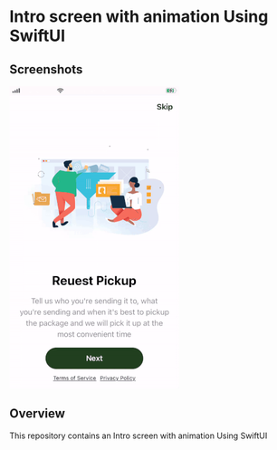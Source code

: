 
# Intro screen with animation Using SwiftUI


## Screenshots
<img src="ReadmeAssets/gif_1.gif" >



## Overview

This repository contains an Intro screen with animation Using SwiftUI
